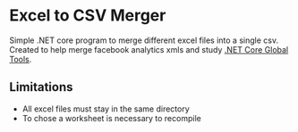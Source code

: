 # Excel to CSV Merger

Simple .NET core program to merge different excel files into a single csv.  
Created to help merge facebook analytics xmls and study [.NET Core Global Tools](https://docs.microsoft.com/en-us/dotnet/core/tools/global-tools).

## Limitations
 - All excel files must stay in the same directory
 - To chose a worksheet is necessary to recompile
